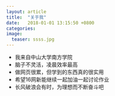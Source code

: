 ```yaml
---
layout: article
title:  "关于我"
date:   2018-01-01 13:15:50 +0800
categories:
image:
  teaser: ssss.jpg
---
```


  - 我来自中山大学南方学院
  - 脑子不灵活，凌晨效率最高
 - 做网页很累，但学到的东西真的很实用
 - 希望16网新能继续一起加油一起讨论作业
 - 长风破浪会有时，为理想而不断奋斗吧
